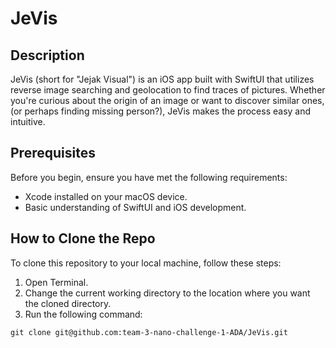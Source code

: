 # JeVis

## Description
JeVis (short for "Jejak Visual") is an iOS app built with SwiftUI that utilizes reverse image searching and geolocation to find traces of pictures. 
Whether you're curious about the origin of an image or want to discover similar ones, (or perhaps finding missing person?), 
JeVis makes the process easy and intuitive.

## Prerequisites
Before you begin, ensure you have met the following requirements:
- Xcode installed on your macOS device.
- Basic understanding of SwiftUI and iOS development.

## How to Clone the Repo
To clone this repository to your local machine, follow these steps:
1. Open Terminal.
2. Change the current working directory to the location where you want the cloned directory.
3. Run the following command:  
```
git clone git@github.com:team-3-nano-challenge-1-ADA/JeVis.git
```
